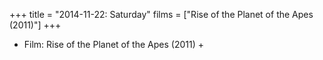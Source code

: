 +++
title = "2014-11-22: Saturday"
films = ["Rise of the Planet of the Apes (2011)"]
+++


* Film: Rise of the Planet of the Apes (2011) +
